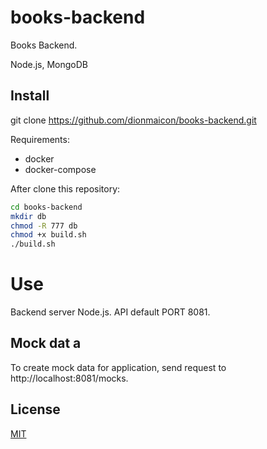 # books-backend

Books Backend.

Node.js, MongoDB

## Install

git clone https://github.com/dionmaicon/books-backend.git

Requirements:
- docker
- docker-compose

After clone this repository:
``` bash
cd books-backend
mkdir db
chmod -R 777 db
chmod +x build.sh
./build.sh
```
# Use
Backend server Node.js.
API default PORT 8081.

## Mock dat a
To create mock data for application, send request to http://localhost:8081/mocks.

## License
[MIT](https://choosealicense.com/licenses/mit/)
